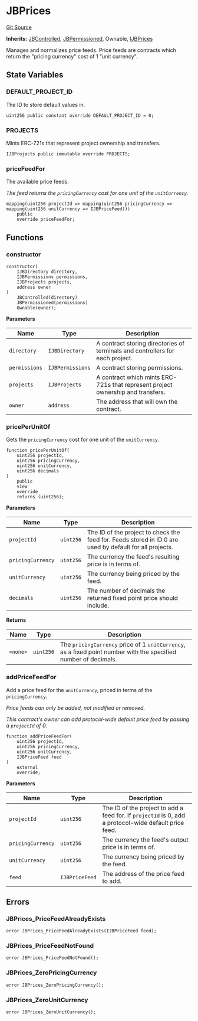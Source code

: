 # JBPrices
[Git Source](https://github.com/Bananapus/nana-core/blob/2998dca2fbd2658e2c8791d6dc8348147d69e28e/src/JBPrices.sol)

**Inherits:**
[JBControlled](/docs/dev/v5/api/core/abstract/JBControlled.md), [JBPermissioned](/docs/dev/v5/api/core/abstract/JBPermissioned.md), Ownable, [IJBPrices](/docs/dev/v5/api/core/interfaces/IJBPrices.md)

Manages and normalizes price feeds. Price feeds are contracts which return the "pricing currency" cost of 1
"unit currency".


## State Variables
### DEFAULT_PROJECT_ID
The ID to store default values in.


```solidity
uint256 public constant override DEFAULT_PROJECT_ID = 0;
```


### PROJECTS
Mints ERC-721s that represent project ownership and transfers.


```solidity
IJBProjects public immutable override PROJECTS;
```


### priceFeedFor
The available price feeds.

*The feed returns the `pricingCurrency` cost for one unit of the `unitCurrency`.*


```solidity
mapping(uint256 projectId => mapping(uint256 pricingCurrency => mapping(uint256 unitCurrency => IJBPriceFeed)))
    public
    override priceFeedFor;
```


## Functions
### constructor


```solidity
constructor(
    IJBDirectory directory,
    IJBPermissions permissions,
    IJBProjects projects,
    address owner
)
    JBControlled(directory)
    JBPermissioned(permissions)
    Ownable(owner);
```
**Parameters**

|Name|Type|Description|
|----|----|-----------|
|`directory`|`IJBDirectory`|A contract storing directories of terminals and controllers for each project.|
|`permissions`|`IJBPermissions`|A contract storing permissions.|
|`projects`|`IJBProjects`|A contract which mints ERC-721s that represent project ownership and transfers.|
|`owner`|`address`|The address that will own the contract.|


### pricePerUnitOf

Gets the `pricingCurrency` cost for one unit of the `unitCurrency`.


```solidity
function pricePerUnitOf(
    uint256 projectId,
    uint256 pricingCurrency,
    uint256 unitCurrency,
    uint256 decimals
)
    public
    view
    override
    returns (uint256);
```
**Parameters**

|Name|Type|Description|
|----|----|-----------|
|`projectId`|`uint256`|The ID of the project to check the feed for. Feeds stored in ID 0 are used by default for all projects.|
|`pricingCurrency`|`uint256`|The currency the feed's resulting price is in terms of.|
|`unitCurrency`|`uint256`|The currency being priced by the feed.|
|`decimals`|`uint256`|The number of decimals the returned fixed point price should include.|

**Returns**

|Name|Type|Description|
|----|----|-----------|
|`<none>`|`uint256`|The `pricingCurrency` price of 1 `unitCurrency`, as a fixed point number with the specified number of decimals.|


### addPriceFeedFor

Add a price feed for the `unitCurrency`, priced in terms of the `pricingCurrency`.

*Price feeds can only be added, not modified or removed.*

*This contract's owner can add protocol-wide default price feed by passing a `projectId` of 0.*


```solidity
function addPriceFeedFor(
    uint256 projectId,
    uint256 pricingCurrency,
    uint256 unitCurrency,
    IJBPriceFeed feed
)
    external
    override;
```
**Parameters**

|Name|Type|Description|
|----|----|-----------|
|`projectId`|`uint256`|The ID of the project to add a feed for. If `projectId` is 0, add a protocol-wide default price feed.|
|`pricingCurrency`|`uint256`|The currency the feed's output price is in terms of.|
|`unitCurrency`|`uint256`|The currency being priced by the feed.|
|`feed`|`IJBPriceFeed`|The address of the price feed to add.|


## Errors
### JBPrices_PriceFeedAlreadyExists

```solidity
error JBPrices_PriceFeedAlreadyExists(IJBPriceFeed feed);
```

### JBPrices_PriceFeedNotFound

```solidity
error JBPrices_PriceFeedNotFound();
```

### JBPrices_ZeroPricingCurrency

```solidity
error JBPrices_ZeroPricingCurrency();
```

### JBPrices_ZeroUnitCurrency

```solidity
error JBPrices_ZeroUnitCurrency();
```


